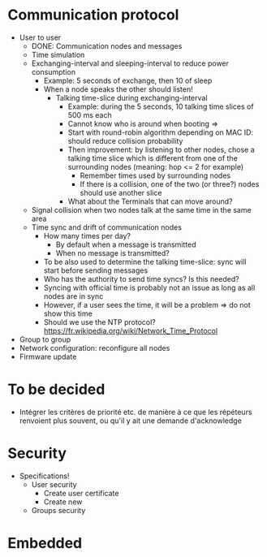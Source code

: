 # Communication protocol
- User to user
  - DONE: Communication nodes and messages
  - Time simulation
  - Exchanging-interval and sleeping-interval to reduce power consumption
    - Example: 5 seconds of exchange, then 10 of sleep
    - When a node speaks the other should listen!
      - Talking time-slice during exchanging-interval
        - Example: during the 5 seconds, 10 talking time slices of 500 ms each
        - Cannot know who is around when booting =>
        - Start with round-robin algorithm depending on MAC ID: should reduce collision probability
        - Then improvement: by listening to other nodes, chose a talking time slice which is different from one of the surrounding nodes (meaning: hop <= 2 for example)
          - Remember times used by surrounding nodes
          - If there is a collision, one of the two (or three?) nodes should use another slice
        - What about the Terminals that can move around?
  - Signal collision when two nodes talk at the same time in the same area
  - Time sync and drift of communication nodes
    - How many times per day?
      - By default when a message is transmitted
      - When no message is transmitted?
    - To be also used to determine the talking time-slice: sync will start before sending messages
    - Who has the authority to send time syncs? Is this needed?
    - Syncing with official time is probably not an issue as long as all nodes are in sync
    - However, if a user sees the time, it will be a problem => do not show this time
    - Should we use the NTP protocol? https://fr.wikipedia.org/wiki/Network_Time_Protocol
- Group to group
- Network configuration: reconfigure all nodes
- Firmware update

# To be decided
- Intégrer les critères de priorité etc. de manière à ce que les répéteurs renvoient plus souvent, ou qu'il y ait une demande d'acknowledge

# Security
- Specifications!
  - User security
    - Create user certificate
    - Create new
  - Groups security

# Embedded
